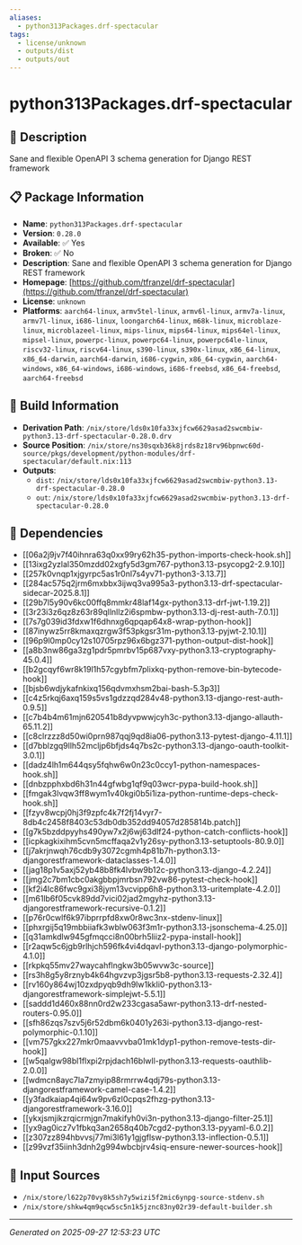 ```yaml
---
aliases:
  - python313Packages.drf-spectacular
tags:
  - license/unknown
  - outputs/dist
  - outputs/out
---
```


# python313Packages.drf-spectacular

## 📝 Description

Sane and flexible OpenAPI 3 schema generation for Django REST framework

## 📋 Package Information

- **Name**: `python313Packages.drf-spectacular`
- **Version**: `0.28.0`
- **Available**: ✅ Yes
- **Broken**: ✅ No
- **Description**: Sane and flexible OpenAPI 3 schema generation for Django REST framework
- **Homepage**: [https://github.com/tfranzel/drf-spectacular](https://github.com/tfranzel/drf-spectacular)
- **License**: `unknown`
- **Platforms**: `aarch64-linux`, `armv5tel-linux`, `armv6l-linux`, `armv7a-linux`, `armv7l-linux`, `i686-linux`, `loongarch64-linux`, `m68k-linux`, `microblaze-linux`, `microblazeel-linux`, `mips-linux`, `mips64-linux`, `mips64el-linux`, `mipsel-linux`, `powerpc-linux`, `powerpc64-linux`, `powerpc64le-linux`, `riscv32-linux`, `riscv64-linux`, `s390-linux`, `s390x-linux`, `x86_64-linux`, `x86_64-darwin`, `aarch64-darwin`, `i686-cygwin`, `x86_64-cygwin`, `aarch64-windows`, `x86_64-windows`, `i686-windows`, `i686-freebsd`, `x86_64-freebsd`, `aarch64-freebsd`

## 🔧 Build Information

- **Derivation Path**: `/nix/store/lds0x10fa33xjfcw6629asad2swcmbiw-python3.13-drf-spectacular-0.28.0.drv`
- **Source Position**: `/nix/store/ns30sqxb36k8jrds8z18rv96bpnwc60d-source/pkgs/development/python-modules/drf-spectacular/default.nix:113`
- **Outputs**:
  - `dist`:  `/nix/store/lds0x10fa33xjfcw6629asad2swcmbiw-python3.13-drf-spectacular-0.28.0`
  - `out`:  `/nix/store/lds0x10fa33xjfcw6629asad2swcmbiw-python3.13-drf-spectacular-0.28.0`

## 🔗 Dependencies

- [[06a2j9jv7f40ihnra63q0xx99ry62h35-python-imports-check-hook.sh]]
- [[13ixg2yzlal350mzdd02xgfy5d3gm767-python3.13-psycopg2-2.9.10]]
- [[257k0vnqp1xjgyrpc5as1r0nl7s4yv71-python3-3.13.7]]
- [[284ac575q2jrm6mxbbx3ijwq3va995a3-python3.13-drf-spectacular-sidecar-2025.8.1]]
- [[29b7l5y90v6kc00ffq8mmkr48laf14gx-python3.13-drf-jwt-1.19.2]]
- [[3r23i3z6qz8z63r89qllnllz2i6spmbw-python3.13-dj-rest-auth-7.0.1]]
- [[7s7g039id3fdxw1f6dhnxg6qpqap64x8-wrap-python-hook]]
- [[87inywz5rr8kmaxqzrgw3f53pkgsr31m-python3.13-pyjwt-2.10.1]]
- [[96p9l0mp0cy12s10705rpz96x6bgz371-python-output-dist-hook]]
- [[a8b3nw86ga3zg1pdr5pmrbv15p687vxy-python3.13-cryptography-45.0.4]]
- [[b2gcqyf6wr8k19l1h57cgybfm7plixkq-python-remove-bin-bytecode-hook]]
- [[bjsb6wdjykafnkixq156qdvmxhsm2bai-bash-5.3p3]]
- [[c4z5rkqj6axq159s5vs1gdzzqd284v48-python3.13-django-rest-auth-0.9.5]]
- [[c7b4b4m61mjn620541b8dyvpwwjcyh3c-python3.13-django-allauth-65.11.2]]
- [[c8clrzzz8d50wi0prn987qqj9qd8ia06-python3.13-pytest-django-4.11.1]]
- [[d7bblzgq9llh52mcljp6bfjds4q7bs2c-python3.13-django-oauth-toolkit-3.0.1]]
- [[dadz4lh1m644qsy5fqhw6w0n23c0ccy1-python-namespaces-hook.sh]]
- [[dnbzpphxbd6h31n44gfwbg1qf9q03wcr-pypa-build-hook.sh]]
- [[fmgak3lvqw3ff8wym1v40kgi0b5i1iza-python-runtime-deps-check-hook.sh]]
- [[fzyv8wcpj0hj3f9zpfc4k7f2fj14vyr7-8db4c2458f8403c53db0db352dd94057d285814b.patch]]
- [[g7k5bzddpyyhs490yw7x2j6wj63dlf24-python-catch-conflicts-hook]]
- [[icpkagkixihm5cvn5mcffaqa2v1y26sy-python3.13-setuptools-80.9.0]]
- [[j7akrjnwqh76cdb9y3072cgmh4p81b7h-python3.13-djangorestframework-dataclasses-1.4.0]]
- [[jag18p1v5axj52yb48b8fk4lvbw9b12c-python3.13-django-4.2.24]]
- [[jmg2c7bm1cbc0akgbbpjmrbsn792vw86-pytest-check-hook]]
- [[kf2i4lc86fwc9gxi38jym13vcvipp6h8-python3.13-uritemplate-4.2.0]]
- [[m61lb6f05cvk89dd7vici02jad2mgyhz-python3.13-djangorestframework-recursive-0.1.2]]
- [[p76r0cwlf6k97ibprrpfd8xw0r8wc3nx-stdenv-linux]]
- [[phxrgij5q19mbbiiafk3wblw063f3m1r-python3.13-jsonschema-4.25.0]]
- [[q31amkdlw945gfmqcci8n00brh5liiz2-pypa-install-hook]]
- [[r2aqw5c6jgb9rlhjch596fk4vi4dqavl-python3.13-django-polymorphic-4.1.0]]
- [[rkpkq55mv27waycahflngkw3b05wvw3c-source]]
- [[rs3h8g5y8rznyb4k64hgvzvp3jgsr5b8-python3.13-requests-2.32.4]]
- [[rv160y864wj10zxdpyqb9dh9lw1kkli0-python3.13-djangorestframework-simplejwt-5.5.1]]
- [[saddd1d460x88nn0rd2w233cgasa5awr-python3.13-drf-nested-routers-0.95.0]]
- [[sfh86zqs7szv5j6r52dbm6k0401y263i-python3.13-django-rest-polymorphic-0.1.10]]
- [[vm757gkx227mkr0maavvvba01mk1dyp1-python-remove-tests-dir-hook]]
- [[w5qalgw98bl1flxpi2rpjdach16blwll-python3.13-requests-oauthlib-2.0.0]]
- [[wdmcn8ayc7la7zmyip88rmrrw4qdj79s-python3.13-djangorestframework-camel-case-1.4.2]]
- [[y3fadkaiap4qi64w9pv6zl0cpqs2fhzg-python3.13-djangorestframework-3.16.0]]
- [[ykxjsmjikzrqicrmjgn7makifyh0vi3n-python3.13-django-filter-25.1]]
- [[yx9ag0icz7v1fbkq3an2658q40b7cgd2-python3.13-pyyaml-6.0.2]]
- [[z307zz894hbvvsj77mi3l61y1gjgflsw-python3.13-inflection-0.5.1]]
- [[z99vzf35iinh3dnh2g994wbcbjrv4siq-ensure-newer-sources-hook]]

## 📁 Input Sources

- `/nix/store/l622p70vy8k5sh7y5wizi5f2mic6ynpg-source-stdenv.sh`
- `/nix/store/shkw4qm9qcw5sc5n1k5jznc83ny02r39-default-builder.sh`

---
*Generated on 2025-09-27 12:53:23 UTC*
